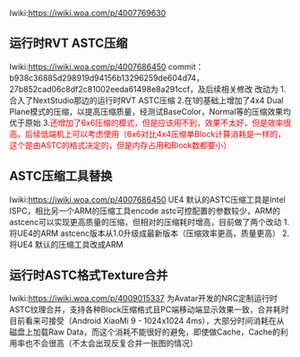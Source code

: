 Iwiki:https://iwiki.woa.com/p/4007769630
## 运行时RVT ASTC压缩
Iwiki:https://iwiki.woa.com/p/4007686450
commit：b938c36885d298919d94156b13296259de604d74，27b852cad06c8df2c81002eeda61498e8a291ccf，及后续相关修改
改动为
1.合入了NextStudio那边的运行时RVT ASTC压缩
2.在1的基础上增加了4x4 Dual Plane模式的压缩，以提高压缩质量，经测试BaseColor，Normal等的压缩效果均优于原始
3.<font color=red>还增加了6x6压缩的模式，但是应该用不到，效果不太好，但是效率很高，后续低端机上可以考虑使用（6x6对比4x4压缩单Block计算消耗是一样的，这个是由ASTC的格式决定的，但是内存占用和Block数都要小）</font>
## ASTC压缩工具替换
Iwiki:https://iwiki.woa.com/p/4007686450
UE4 默认的ASTC压缩工具是Intel ISPC，相比另一个ARM的压缩工具encode astc可控配置的参数较少，ARM的astcenc可以实现更高质量的压缩，但相对的压缩耗时增高，目前做了两个改动
1.将UE4的ARM astcenc版本从1.0升级成最新版本（压缩效率更高，质量更高）
2.将UE4 默认的压缩工具改成ARM
## 运行时ASTC格式Texture合并
Iwiki:https://iwiki.woa.com/p/4009015337
为Avatar开发的NRC定制运行时ASTC纹理合并，支持各种Block压缩格式且PC端移动端显示效果一致，合并耗时目前看来可接受（Android XiaoMi 9 - 1024x1024 4ms），大部分时间消耗在从磁盘上加载Raw Data，而这个消耗不能很好的避免，即使做Cache，Cache的利用率也不会很高（不太会出现反复合并一张图的情况）

